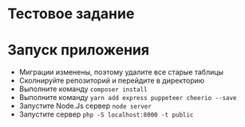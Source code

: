 # Тестовое задание

# Запуск приложения
- Миграции изменены, поэтому удалите все старые таблицы
- Сколнируйте репозиторий и перейдите в директорию
- Выполните команду ```composer install``` 
- Выполните команду ```yarn add express puppeteer cheerio --save``` 
- Запустите Node.Js сервер ```node server```
- Запустите сервер ```php -S localhost:8000 -t public```
	